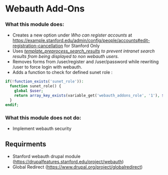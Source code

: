 # Webauth Add-Ons

### What this module does:
 * Creates a new option under _Who can register accounts_ at https://example.stanford.edu/admin/config/people/accounts#edit-registration-cancellation for Stanford Only
 * Uses _<a href="https://api.drupal.org/api/drupal/modules!search!search.pages.inc/function/template_preprocess_search_results/7" title="template_preprocess_search_results">template_preprocess_search_results</a> to prevent intranet search results from being displayed to non webauth users._
 * Removes forms from /user/register and /user/password while rewriting /user to force login with webauth.
 * Adds a function to check for defined sunet role :
```php
if(!function_exists('sunet_role')):
  function sunet_role() {
    global $user;
    return array_key_exists(variable_get('webauth_addons_role', '1'), $user->roles);
  }
endif;
```

### What this module does not do:

 * Implement webauth security

## Requirments

 * Stanford webauth drupal module (https://drupalfeatures.stanford.edu/project/webauth)
 * Global Redirect (https://www.drupal.org/project/globalredirect)
